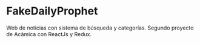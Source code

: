 # FakeDailyProphet
Web de noticias con sistema de búsqueda y categorías. Segundo proyecto de Acámica con ReactJs y Redux.
